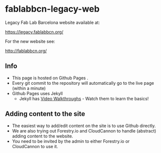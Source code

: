 # fablabbcn-legacy-web

Legacy Fab Lab Barcelona website available at:

https://legacy.fablabbcn.org/

For the new website see:

http://fablabbcn.org/


## Info
* This page is hosted on Github Pages .
* Every git commit to the repository will automatically go to the live page (within a minute)
* Github Pages uses Jekyll
   * Jekyll has [Video Walkthroughs](https://jekyllrb.com/tutorials/video-walkthroughs/) - Watch them to learn the basics!


## Adding content to the site
* The easiest way to add/edit content on the site is to use Github directly.
* We are also trying out Forestry.io and CloudCannon to handle (abstract) adding content to the website.
* You need to be invited by the admin to either Forestry.io or CloudCannon to use it.
